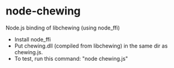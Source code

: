 node-chewing
============
Node.js binding of libchewing (using node_ffi)

* Install node_ffi
* Put chewing.dll (compiled from libchewing) in the same dir as chewing.js.
* To test, run this command: "node chewing.js"
